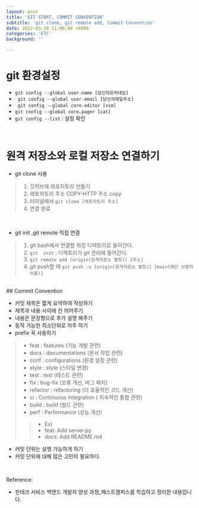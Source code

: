 ```yaml
---
layout: post
title: 'GIT START, COMMIT CONVENTION'
subtitle: 'git clone, git remote add, Commit Convention'
date: 2022-03-30 11:00:00 +0900
categories: 'ETC'
background: ''

---
```


# git 환경설정
- `git config --global user.name [당신의유저네임]`
- ` git config --global user.email [당신의메일주소]`
- ` git config --global core.editor [vim]` 
- `git config --global core.pager [cat]`
- `git config --list` : 설정 확인

<br>

# 원격 저장소와 로컬 저장소 연결하기
- git clone 사용
> 1. 깃허브에 레포지토리 만들기
> 2. 레포지토리 주소 COPY-HTTP 주소 copy
> 3. 터미널에서 `git clone [레포지토리 주소]`
> 4. 연결 완료
<br>

- git init ,git remote 직접 연결 
> 1. git bash에서 연결할 워킹 디텍토리로 들어간다.
> 2. `git  init` : 디렉토리가 git 관리에 들어간다.
> 3.  `git remote add [origin(원격저장소 별칭)] [주소]`
> 4. git push할 때 `git push -u [origin(원격저장소 별칭)] [main(메인 브랜치 이름)] `

<br>
## Commit Convention

- 커밋 제목은 짧게 요약하여 작성하기
- 제목과 내용 사이에 칸 띄어주기
- 내용은 문장형으로 추가 설명 해주기
- 동작 가능한  최소단위로 자주 하기
- prefix 꼭 사용하기
> - feat :  features (기능 개발 관련)
> - docs : documentations (문서 작업 관련)
> - conf : configurations (환경 설정 관련)
> - style : style (스타일 변경)
> - test : test (테스트 관련)
> - fix : bug-fix (오류 개선, 버그 패치)
> - refactor : refactoring (더 효율적인 코드 개선)
> - ci : Continuous Integration ( 지속적인 통합 관련)
> - build : build (빌드 관련)
> - perf : Performance (성능  개선)
> > - Ex)
> > - feat: Add server.py
> > - docs: Add README.md

- 커밋 단위는 실행 가능하게 하기
- 커밋 단위에 대해 많은 고민이 필요하다.


<br>

Reference:
- 핀테크 서비스 백엔드 개발자 양성 과정_패스트캠퍼스를 학습하고 정리한 내용입니다. 